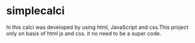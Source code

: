# simplecalci
hi this calci was developed by using html, JavaScript and css.This project only on basis of html js and css.
it no need to be a super code.